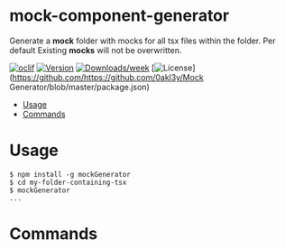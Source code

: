 mock-component-generator
=============

Generate a __mock__ folder with mocks for all tsx files within the folder.
Per default Existing __mocks__ will not be overwritten.

[![oclif](https://img.shields.io/badge/cli-oclif-brightgreen.svg)](https://oclif.io)
[![Version](https://img.shields.io/npm/v/mockGenerator.svg)](https://npmjs.org/package/mockGenerator)
[![Downloads/week](https://img.shields.io/npm/dw/mockGenerator.svg)](https://npmjs.org/package/mockGenerator)
[![License](https://img.shields.io/npm/l/mockGenerator.svg)](https://github.com/https://github.com/0akl3y/Mock Generator/blob/master/package.json)

<!-- toc -->
* [Usage](#usage)
* [Commands](#commands)
<!-- tocstop -->
# Usage
<!-- usage -->
```sh-session
$ npm install -g mockGenerator
$ cd my-folder-containing-tsx
$ mockGenerator
...
```
<!-- usagestop -->
# Commands
<!-- commands -->

<!-- commandsstop -->
